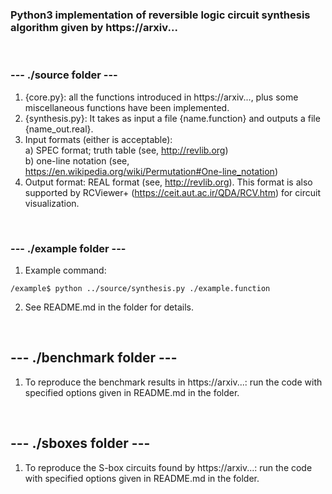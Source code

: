 ### Python3 implementation of reversible logic circuit synthesis algorithm given by https://arxiv...
</br>
 
### --- ./source folder ---
1. {core.py}: all the functions introduced in https://arxiv..., plus some miscellaneous functions have been implemented.
2. {synthesis.py}: It takes as input a file {name.function} and outputs a file {name_out.real}.
3. Input formats (either is acceptable): \
	a) SPEC format; truth table (see, http://revlib.org) \
	b) one-line notation (see, https://en.wikipedia.org/wiki/Permutation#One-line_notation)  
4. Output format: REAL format (see, http://revlib.org). This format is also supported by RCViewer+ (https://ceit.aut.ac.ir/QDA/RCV.htm) for circuit visualization.
</br>

### --- ./example folder ---
1. Example command: 
```
/example$ python ../source/synthesis.py ./example.function
```
2. See README.md in the folder for details.
</br>

## --- ./benchmark folder ---
1. To reproduce the benchmark results in https://arxiv...: run the code with specified options given in README.md in the folder.
</br>

## --- ./sboxes folder ---
1. To reproduce the S-box circuits found by https://arxiv...: run the code with specified options given in README.md in the folder.
